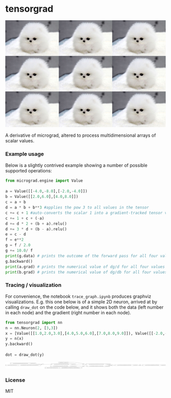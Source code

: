 
# tensorgrad

![awww](puppies.jpg)

A derivative of micrograd, altered to process multidimensional arrays of scalar values.


### Example usage

Below is a slightly contrived example showing a number of possible supported operations:

```python
from micrograd.engine import Value

a = Value([[-4.0,-8.0],[-2.0,-4.0]])
b = Value([[2.0,6.0],[4.0,8.0]])
c = a + b
d = a * b + b**3 #applies the pow 3 to all values in the tensor
c += c + 1 #auto-converts the scalar 1 into a gradient-tracked tensor value of [[1,1],[1,1]] to match the shape of the tensor in c
c += 1 + c + (-a)
d += d * 2 + (b + a).relu()
d += 3 * d + (b - a).relu()
e = c - d
f = e**2
g = f / 2.0
g += 10.0/ f
print(g.data) # prints the outcome of the forward pass for all four values in the tensor
g.backward()
print(a.grad) # prints the numerical value of dg/d for all four values in the tensor
print(b.grad) # prints the numerical value of dg/db for all four values in the tensor
```


### Tracing / visualization

For convenience, the notebook `trace_graph.ipynb` produces graphviz visualizations. E.g. this one below is of a simple 2D neuron, arrived at by calling `draw_dot` on the code below, and it shows both the data (left number in each node) and the gradient (right number in each node).

```python
from tensorgrad import nn
n = nn.Neuron(2, [3,3])
x = [Value([[1.0,2.0,3.0],[4.0,5.0,6.0],[7.0,8.0,9.0]]), Value([[-2.0,-4.0,-5.0],[-6.0,-7.0,-8.0],[-9.0,-10.0,-11.0]])]
y = n(x)
y.backward()

dot = draw_dot(y)
```

![2d neuron](gout.svg)



### License

MIT
